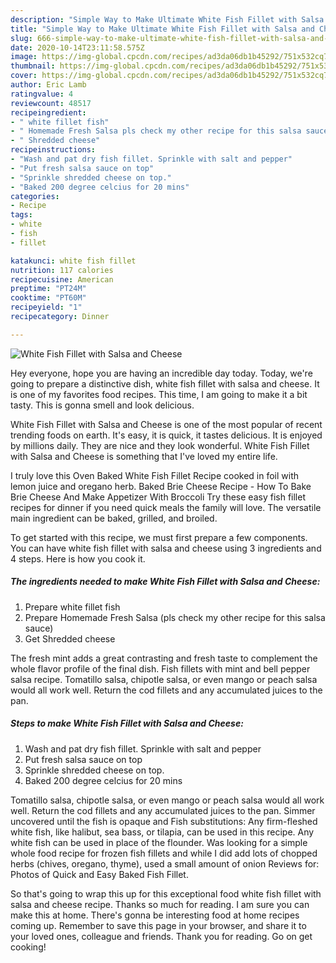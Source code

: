 ```yaml
---
description: "Simple Way to Make Ultimate White Fish Fillet with Salsa and Cheese"
title: "Simple Way to Make Ultimate White Fish Fillet with Salsa and Cheese"
slug: 666-simple-way-to-make-ultimate-white-fish-fillet-with-salsa-and-cheese
date: 2020-10-14T23:11:58.575Z
image: https://img-global.cpcdn.com/recipes/ad3da06db1b45292/751x532cq70/white-fish-fillet-with-salsa-and-cheese-recipe-main-photo.jpg
thumbnail: https://img-global.cpcdn.com/recipes/ad3da06db1b45292/751x532cq70/white-fish-fillet-with-salsa-and-cheese-recipe-main-photo.jpg
cover: https://img-global.cpcdn.com/recipes/ad3da06db1b45292/751x532cq70/white-fish-fillet-with-salsa-and-cheese-recipe-main-photo.jpg
author: Eric Lamb
ratingvalue: 4
reviewcount: 48517
recipeingredient:
- " white fillet fish"
- " Homemade Fresh Salsa pls check my other recipe for this salsa sauce"
- " Shredded cheese"
recipeinstructions:
- "Wash and pat dry fish fillet. Sprinkle with salt and pepper"
- "Put fresh salsa sauce on top"
- "Sprinkle shredded cheese on top."
- "Baked 200 degree celcius for 20 mins"
categories:
- Recipe
tags:
- white
- fish
- fillet

katakunci: white fish fillet 
nutrition: 117 calories
recipecuisine: American
preptime: "PT24M"
cooktime: "PT60M"
recipeyield: "1"
recipecategory: Dinner

---
```



![White Fish Fillet with Salsa and Cheese](https://img-global.cpcdn.com/recipes/ad3da06db1b45292/751x532cq70/white-fish-fillet-with-salsa-and-cheese-recipe-main-photo.jpg)

Hey everyone, hope you are having an incredible day today. Today, we're going to prepare a distinctive dish, white fish fillet with salsa and cheese. It is one of my favorites food recipes. This time, I am going to make it a bit tasty. This is gonna smell and look delicious.

White Fish Fillet with Salsa and Cheese is one of the most popular of recent trending foods on earth. It's easy, it is quick, it tastes delicious. It is enjoyed by millions daily. They are nice and they look wonderful. White Fish Fillet with Salsa and Cheese is something that I've loved my entire life.

I truly love this Oven Baked White Fish Fillet Recipe cooked in foil with lemon juice and oregano herb. Baked Brie Cheese Recipe - How To Bake Brie Cheese And Make Appetizer With Broccoli Try these easy fish fillet recipes for dinner if you need quick meals the family will love. The versatile main ingredient can be baked, grilled, and broiled.


To get started with this recipe, we must first prepare a few components. You can have white fish fillet with salsa and cheese using 3 ingredients and 4 steps. Here is how you cook it.

<!--inarticleads1-->

##### The ingredients needed to make White Fish Fillet with Salsa and Cheese:

1. Prepare  white fillet fish
1. Prepare  Homemade Fresh Salsa (pls check my other recipe for this salsa sauce)
1. Get  Shredded cheese


The fresh mint adds a great contrasting and fresh taste to complement the whole flavor profile of the final dish. Fish fillets with mint and bell pepper salsa recipe. Tomatillo salsa, chipotle salsa, or even mango or peach salsa would all work well. Return the cod fillets and any accumulated juices to the pan. 

<!--inarticleads2-->

##### Steps to make White Fish Fillet with Salsa and Cheese:

1. Wash and pat dry fish fillet. Sprinkle with salt and pepper
1. Put fresh salsa sauce on top
1. Sprinkle shredded cheese on top.
1. Baked 200 degree celcius for 20 mins


Tomatillo salsa, chipotle salsa, or even mango or peach salsa would all work well. Return the cod fillets and any accumulated juices to the pan. Simmer uncovered until the fish is opaque and Fish substitutions: Any firm-fleshed white fish, like halibut, sea bass, or tilapia, can be used in this recipe. Any white fish can be used in place of the flounder. Was looking for a simple whole food recipe for frozen fish fillets and while I did add lots of chopped herbs (chives, oregano, thyme), used a small amount of onion Reviews for: Photos of Quick and Easy Baked Fish Fillet. 

So that's going to wrap this up for this exceptional food white fish fillet with salsa and cheese recipe. Thanks so much for reading. I am sure you can make this at home. There's gonna be interesting food at home recipes coming up. Remember to save this page in your browser, and share it to your loved ones, colleague and friends. Thank you for reading. Go on get cooking!
